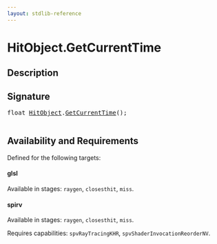 ```yaml
---
layout: stdlib-reference
---
```


# HitObject\.GetCurrentTime

## Description





## Signature 

<pre>
<span class="code_keyword">float</span> <a href="../types/hitobject-03/index.html" class="code_type">HitObject</a>.<a href="getcurrenttime-03a.html">GetCurrentTime</a>();

</pre>

## Availability and Requirements

Defined for the following targets:

#### glsl
Available in stages: `raygen`, `closesthit`, `miss`.

#### spirv
Available in stages: `raygen`, `closesthit`, `miss`.

Requires capabilities: `spvRayTracingKHR`, `spvShaderInvocationReorderNV`.


